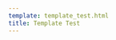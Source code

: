 ```yaml
---
template: template_test.html
title: Template Test
---
```


<swagger-ui src="./openapi-spec/sample.yaml"/>
<swagger-ui src="https://petstore.swagger.io/v2/swagger.json"/>
